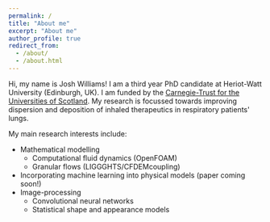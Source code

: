 ```yaml
---
permalink: /
title: "About me"
excerpt: "About me"
author_profile: true
redirect_from: 
  - /about/
  - /about.html
---
```


Hi, my name is Josh Williams! I am a third year PhD candidate at Heriot-Watt University (Edinburgh, UK). I am funded by the [Carnegie-Trust for the Universities of Scotland](https://www.carnegie-trust.org/alumni/josh-williams-2/). My research is focussed towards improving dispersion and deposition of inhaled therapeutics in respiratory patients' lungs. 

My main research interests include:

* Mathematical modelling
    * Computational fluid dynamics (OpenFOAM)
    * Granular flows (LIGGGHTS/CFDEMcoupling)
* Incorporating machine learning into physical models (paper coming soon!)
* Image-processing
    * Convolutional neural networks
    * Statistical shape and appearance models
